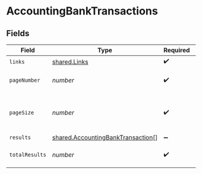 # AccountingBankTransactions


## Fields

| Field                                                                                         | Type                                                                                          | Required                                                                                      | Description                                                                                   |
| --------------------------------------------------------------------------------------------- | --------------------------------------------------------------------------------------------- | --------------------------------------------------------------------------------------------- | --------------------------------------------------------------------------------------------- |
| `links`                                                                                       | [shared.Links](../../../sdk/models/shared/links.md)                                           | :heavy_check_mark:                                                                            | N/A                                                                                           |
| `pageNumber`                                                                                  | *number*                                                                                      | :heavy_check_mark:                                                                            | Current page number.                                                                          |
| `pageSize`                                                                                    | *number*                                                                                      | :heavy_check_mark:                                                                            | Number of items to return in results array.                                                   |
| `results`                                                                                     | [shared.AccountingBankTransaction](../../../sdk/models/shared/accountingbanktransaction.md)[] | :heavy_minus_sign:                                                                            | N/A                                                                                           |
| `totalResults`                                                                                | *number*                                                                                      | :heavy_check_mark:                                                                            | Total number of items.                                                                        |